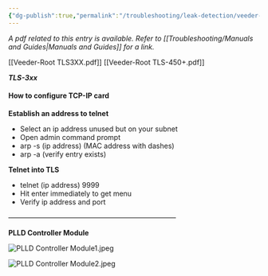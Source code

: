 ```yaml
---
{"dg-publish":true,"permalink":"/troubleshooting/leak-detection/veeder-root/veeder-root-tls/"}
---
```


*A pdf related to this entry is available.  Refer to [[Troubleshooting/Manuals and Guides\|Manuals and Guides]] for a link.*

[[Veeder-Root TLS3XX.pdf]]
[[Veeder-Root TLS-450+.pdf]]


***TLS-3xx***

#### **How to configure TCP-IP card**

**Establish an address to telnet**
- Select an ip address unused but on your subnet
- Open admin command prompt
- arp -s (ip address) (MAC address with dashes)
- arp -a (verify entry exists)

 **Telnet into TLS**
- telnet (ip address) 9999
- Hit enter immediately to get menu
- Verify ip address and port

————————————————————————

**PLLD Controller Module**

![PLLD Controller Module1.jpeg](/img/user/Assets/Images/PLLD%20Controller%20Module1.jpeg)

![PLLD Controller Module2.jpeg](/img/user/Assets/Images/PLLD%20Controller%20Module2.jpeg)